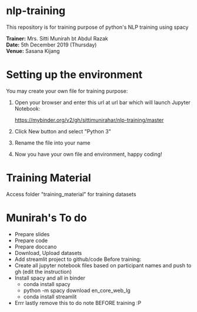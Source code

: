 # nlp-training

This repository is for training purpose of python's NLP training using spacy

__Trainer:__ Mrs. Sitti Munirah bt Abdul Razak
<br>__Date:__ 5th December 2019 (Thursday)
<br>__Venue:__ Sasana Kijang

# Setting up the environment

You may create your own file for training purpose:

1. Open your browser and enter this url at url bar which will launch Jupyter Notebook:
    
    https://mybinder.org/v2/gh/sittimunirahar/nlp-training/master
    
2. Click New button and select "Python 3"
3. Rename the file into your name
4. Now you have your own file and environment, happy coding!

# Training Material

Access folder "training_material" for training datasets 


# Munirah's To do
- Prepare slides
- Prepare code
- Prepare doccano
- Download, Upload datasets
- Add streamlit project to github/code 
Before training:
- Create all jupyter notebook files based on participant names and push to gh (edit the instruction)
- Install spacy and all in binder 
    - conda install spacy
    - python -m spacy download en_core_web_lg
    - conda install streamlit
- Errr lastly remove this to do note BEFORE training :P
